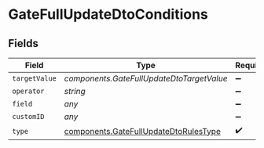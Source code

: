 # GateFullUpdateDtoConditions


## Fields

| Field                                                                                          | Type                                                                                           | Required                                                                                       | Description                                                                                    |
| ---------------------------------------------------------------------------------------------- | ---------------------------------------------------------------------------------------------- | ---------------------------------------------------------------------------------------------- | ---------------------------------------------------------------------------------------------- |
| `targetValue`                                                                                  | *components.GateFullUpdateDtoTargetValue*                                                      | :heavy_minus_sign:                                                                             | N/A                                                                                            |
| `operator`                                                                                     | *string*                                                                                       | :heavy_minus_sign:                                                                             | N/A                                                                                            |
| `field`                                                                                        | *any*                                                                                          | :heavy_minus_sign:                                                                             | N/A                                                                                            |
| `customID`                                                                                     | *any*                                                                                          | :heavy_minus_sign:                                                                             | N/A                                                                                            |
| `type`                                                                                         | [components.GateFullUpdateDtoRulesType](../../models/components/gatefullupdatedtorulestype.md) | :heavy_check_mark:                                                                             | N/A                                                                                            |